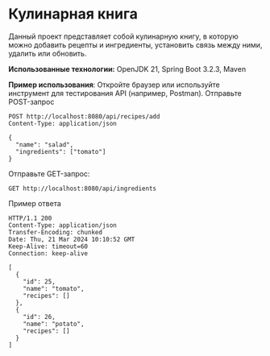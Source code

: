 # Кулинарная книга

Данный проект представляет собой кулинарную книгу, в которую можно добавить рецепты и ингредиенты, установить связь между ними, удалить или обновить.

**Использованные технологии:** OpenJDK 21, Spring Boot 3.2.3, Maven


**Пример использования**:
Откройте браузер или используйте инструмент для тестирования API (например, Postman).
Отправьте POST-запрос 

    POST http://localhost:8080/api/recipes/add
    Content-Type: application/json
    
    {
      "name": "salad",
      "ingredients": ["tomato"]
    }
    
Отправьте GET-запрос:

    GET http://localhost:8080/api/ingredients
Пример ответа

    HTTP/1.1 200 
    Content-Type: application/json
    Transfer-Encoding: chunked
    Date: Thu, 21 Mar 2024 10:10:52 GMT
    Keep-Alive: timeout=60
    Connection: keep-alive

    [
      {
        "id": 25,
        "name": "tomato",
        "recipes": []
      },
      {
        "id": 26,
        "name": "potato",
        "recipes": []
      }
    ]
    
